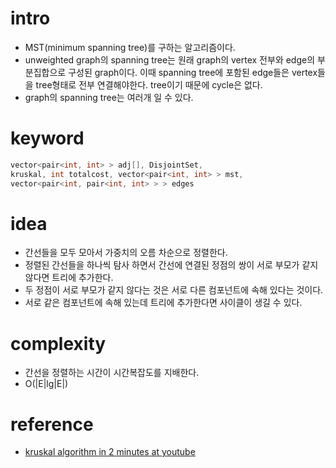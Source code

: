 # intro

- MST(minimum spanning tree)를 구하는 알고리즘이다.
- unweighted graph의 spanning tree는 원래 graph의 vertex 전부와
  edge의 부분집합으로 구성된 graph이다. 이때 spanning tree에 포함된
  edge들은 vertex들을 tree형태로 전부 연결해야한다.
  tree이기 때문에 cycle은 없다.
- graph의 spanning tree는 여러개 일 수 있다.

# keyword

```cpp
vector<pair<int, int> > adj[], DisjointSet,
kruskal, int totalcost, vector<pair<int, int> > mst,
vector<pair<int, pair<int, int> > > edges
```

# idea

- 간선들을 모두 모아서 가중치의 오름 차순으로 정렬한다.
- 정렬된 간선들을 하나씩 탐사 하면서 간선에 연결된 정점의 쌍이 서로 부모가
  같지 않다면 트리에 추가한다.
- 두 정점이 서로 부모가 같지 않다는 것은 서로 다른 컴포넌트에 속해 있다는 것이다.
- 서로 같은 컴포넌트에 속해 있는데 트리에 추가한다면 사이클이 생길 수 있다.


# complexity

- 간선을 정렬하는 시간이 시간복잡도를 지배한다.
- O(|E|lg|E|)

# reference

- [kruskal algorithm in 2 minutes at youtube](https://www.youtube.com/watch?v=71UQH7Pr9kU)